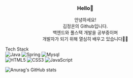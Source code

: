<h3 align="center">Hello👋</h3>


<p align="center">안녕하세요!<br>
김정온의 Github입니다.<br>
백엔드와 풀스택 개발을 공부중이며<br>
개발자가 되기 위해 열심히 배우고 있습니다🏃‍♀️<br></p>

Tech Stack<br>
![Java](https://img.shields.io/badge/Java-ED8B00?style=for-the-badge&logo=openjdk&logoColor=white)
![Spring](https://img.shields.io/badge/Spring-6DB33F?style=for-the-badge&logo=spring&logoColor=white)
![Mysql](https://img.shields.io/badge/MySQL-00000F?style=fot-the-badge&logo=mysql&logoColor=white) <br>
![HTML5](https://img.shields.io/badge/html5-%23E34F26.svg?style=for-the-badge&logo=html5&logoColor=white)
![CSS3](https://img.shields.io/badge/CSS3-1572B3?style=for-the-badge&logo=css3&logoColor=white)
![JavaScript](https://img.shields.io/badge/JSS-F7DF1E?style=for-the-badge&logo=JSS&logoColor=white)

![Anurag's GitHub stats](https://github-readme-stats.vercel.app/api?gajami-kim=anuraghazra&theme=dark&show_icons=true)


